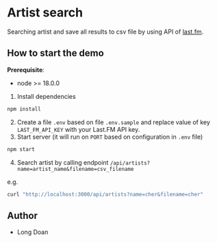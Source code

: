 # Artist search

Searching artist and save all results to csv file by using API of [last.fm](https://www.last.fm).

## How to start the demo

**Prerequisite**:
* node >= 18.0.0

1. Install dependencies

```bash
npm install
```

2. Create a file `.env` based on file `.env.sample` and replace value of key `LAST_FM_API_KEY` with your Last.FM API key.
3. Start server (it will run on `PORT` based on configuration in `.env` file)

```bash
npm start
```

4. Search artist by calling endpoint `/api/artists?name=artist_name&filename=csv_filename`

e.g.

```bash
curl "http://localhost:3000/api/artists?name=cher&filename=cher"
```

## Author
- Long Doan
